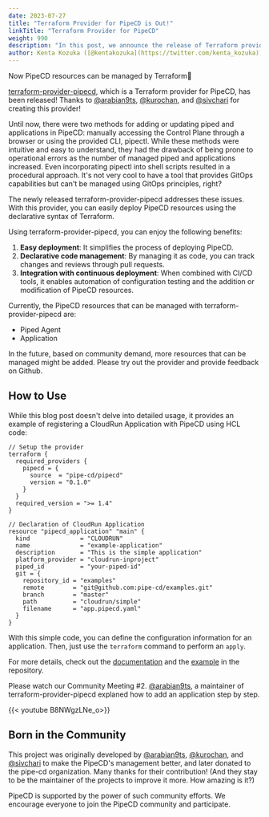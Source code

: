 ```yaml
---
date: 2023-07-27
title: "Terraform Provider for PipeCD is Out!"
linkTitle: "Terraform Provider for PipeCD"
weight: 990
description: "In this post, we announce the release of Terraform provider for PipeCD."
author: Kenta Kozuka ([@kentakozuka](https://twitter.com/kenta_kozuka))
---
```


Now PipeCD resources can be managed by Terraform🎉

[terraform-provider-pipecd](https://github.com/pipe-cd/terraform-provider-pipecd), which is a Terraform provider for PipeCD, has been released!
Thanks to [@arabian9ts](https://github.com/arabian9ts), [@kurochan](https://twitter.com/kuro_m88), and [@sivchari](https://twitter.com/sivchari) for creating this provider!

Until now, there were two methods for adding or updating piped and applications in PipeCD: manually accessing the Control Plane through a browser or using the provided CLI, pipectl. While these methods were intuitive and easy to understand, they had the drawback of being prone to operational errors as the number of managed piped and applications increased. Even incorporating pipectl into shell scripts resulted in a procedural approach. It's not very cool to have a tool that provides GitOps capabilities but can't be managed using GitOps principles, right?

The newly released terraform-provider-pipecd addresses these issues. With this provider, you can easily deploy PipeCD resources using the declarative syntax of Terraform.

Using terraform-provider-pipecd, you can enjoy the following benefits:
1. **Easy deployment**: It simplifies the process of deploying PipeCD.
2. **Declarative code management**: By managing it as code, you can track changes and reviews through pull requests.
3. **Integration with continuous deployment**: When combined with CI/CD tools, it enables automation of configuration testing and the addition or modification of PipeCD resources.

Currently, the PipeCD resources that can be managed with terraform-provider-pipecd are:
- Piped Agent
- Application

In the future, based on community demand, more resources that can be managed might be added. Please try out the provider and provide feedback on Github.

## How to Use
While this blog post doesn't delve into detailed usage, it provides an example of registering a CloudRun Application with PipeCD using HCL code:

```hcl
// Setup the provider
terraform {
  required_providers {
    pipecd = {
      source  = "pipe-cd/pipecd"
      version = "0.1.0"
    }
  }
  required_version = ">= 1.4"
}

// Declaration of CloudRun Application
resource "pipecd_application" "main" {
  kind              = "CLOUDRUN"
  name              = "example-application"
  description       = "This is the simple application"
  platform_provider = "cloudrun-inproject"
  piped_id          = "your-piped-id"
  git = {
    repository_id = "examples"
    remote        = "git@github.com:pipe-cd/examples.git"
    branch        = "master"
    path          = "cloudrun/simple"
    filename      = "app.pipecd.yaml"
  }
}
```

With this simple code, you can define the configuration information for an application. Then, just use the `terraform` command to perform an `apply`.

For more details, check out the [documentation](/docs/user-guide/terraform-provider-pipecd/) and the [example](https://github.com/pipe-cd/terraform-provider-pipecd/tree/main/example) in the repository.

Please watch our Community Meeting #2. [@arabian9ts](https://github.com/arabian9ts), a maintainer of terraform-provider-pipecd explaned how to add an application step by step.

{{< youtube B8NWgzLNe_o>}}

## Born in the Community
This project was originally developed by [@arabian9ts](https://github.com/arabian9ts), [@kurochan](https://github.com/kurochan), and [@sivchari](https://github.com/sivchari) to make the PipeCD's management better, and later donated to the pipe-cd organization. Many thanks for their contribution! (And they stay to be the maintainer of the projects to improve it more. How amazing is it?)

PipeCD is supported by the power of such community efforts. We encourage everyone to join the PipeCD community and participate.